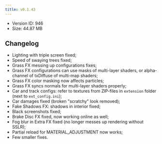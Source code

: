 ```yaml
---
title: v0.1.43
---
```


*   Version ID: 946
*   Size: 44.87 MB

## Changelog

*   Lighting with triple screen fixed;
*   Speed of swaying trees fixed;
*   Grass FX messing up configurations fixes;
*   Grass FX configurations can use masks of multi-layer shaders, or alpha-channel of txDiffuse of multi-map shaders;
*   Grass FX color masking now affects particles;
*   Grass FX syncs normals for multi-layer shaders properly;
*   Car and track configs: refer to textures from ZIP-files in `extension` folder (next to `ext_config.ini`);
*   Car damages fixed (broken "scratchy" look removed);
*   Fake Shadows FX: shadows in interior fixed;
*   Black screenshots fixed;
*   Brake Disc FX fixed, now working online as well;
*   Fog blur in Extra FX fixed (no longer messes up rendering without SSLR);
*   Partial reload for MATERIAL_ADJUSTMENT now works;
*   Few smaller fixes.
